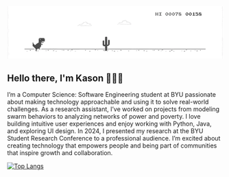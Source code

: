 <img src="dino-game.gif" alt="Description of the GIF">

## Hello there, I'm Kason 👨🏽‍💻

I’m a Computer Science: Software Engineering student at BYU passionate about making technology approachable and using it to solve real-world challenges. As a research assistant, I’ve worked on projects from modeling swarm behaviors to analyzing networks of power and poverty. I love building intuitive user experiences and enjoy working with Python, Java, and exploring UI design. In 2024, I presented my research at the BYU Student Research Conference to a professional audience. I’m excited about creating technology that empowers people and being part of communities that inspire growth and collaboration.

[![Top Langs](https://github-readme-stats-two-sandy-29.vercel.app/api/top-langs/?username=kgstubbart&layout=compact&count_private=true&include_all_commits=true&hide=jupyter%20notebook)](https://github.com/kgstubbart)
